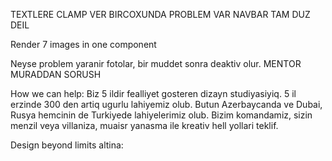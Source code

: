 TEXTLERE CLAMP VER BIRCOXUNDA PROBLEM VAR
NAVBAR TAM DUZ DEIL

<!-- Infinite scroll with object observer -->
Render 7 images in one component


Neyse problem yaranir fotolar, bir muddet sonra deaktiv olur. MENTOR MURADDAN SORUSH



How we can help:
    Biz 5 ildir fealliyet gosteren dizayn studiyasiyiq. 5 il erzinde 300 den artiq ugurlu lahiyemiz olub. Butun Azerbaycanda ve Dubai, Rusya hemcinin de Turkiyede lahiyelerimiz olub.
    Bizim komandamiz, sizin menzil veya villaniza, muaisr yanasma ile kreativ hell yollari teklif.

Design beyond limits altina:
